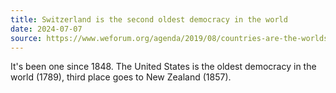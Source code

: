 ```yaml
---
title: Switzerland is the second oldest democracy in the world
date: 2024-07-07
source: https://www.weforum.org/agenda/2019/08/countries-are-the-worlds-oldest-democracies/
---
```


It's been one since 1848. The United States is the oldest democracy in the world (1789), third place goes to New Zealand (1857).
